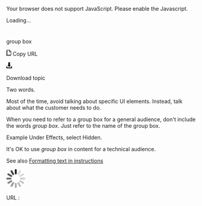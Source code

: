 Your browser does not support JavaScript. Please enable the Javascript.

Loading...

# 

group box

![Copy URL](group-box_files/Copy.png)
Copy URL

![Download](group-box_files/Download.png)

Download topic

Two words.

Most of the time, avoid talking about specific UI elements. Instead, talk about what the customer needs to do. 

When you need to refer to a group box for a general audience, don't include the words *group box*. Just refer to the name of the group box. 

Example Under Effects, select Hidden.

It's OK to use *group box* in content for a technical audience.

See also [Formatting text in instructions](https://worldready.cloudapp.net/Styleguide/Read?id=2700&topicid=29014)

![In progress](group-box_files/activity-large.gif)

URL :
